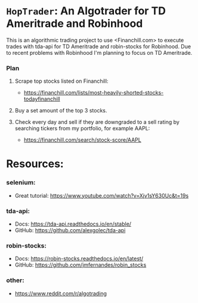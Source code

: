 # `HopTrader`: An Algotrader for TD Ameritrade and Robinhood

This is an algorithmic trading project to use <Financhill.com> to execute trades with tda-api for TD Ameritrade and robin-stocks for Robinhood. Due to recent problems with Robinhood I'm planning to focus on TD Ameritrade.

### Plan

1. Scrape top stocks listed on Financhill:


   - https://financhill.com/lists/most-heavily-shorted-stocks-todayfinanchill

2. Buy a set amount of the top 3 stocks.

3. Check every day and sell if they are downgraded to a sell rating by searching tickers from my portfolio, for example AAPL:
   - https://financhill.com/search/stock-score/AAPL

# Resources:

### selenium:

- Great tutorial: <https://www.youtube.com/watch?v=Xjv1sY630Uc&t=19s>

### tda-api:

- Docs: <https://tda-api.readthedocs.io/en/stable/>
- GitHub: <https://github.com/alexgolec/tda-api>

### robin-stocks:

- Docs: <https://robin-stocks.readthedocs.io/en/latest/>
- GitHub: <https://github.com/jmfernandes/robin_stocks>

### other:

- <https://www.reddit.com/r/algotrading>
